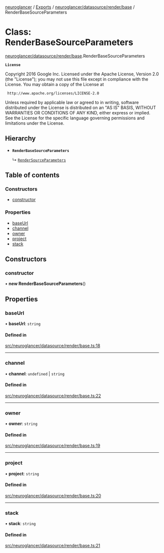 [neuroglancer](../README.md) / [Exports](../modules.md) / [neuroglancer/datasource/render/base](../modules/neuroglancer_datasource_render_base.md) / RenderBaseSourceParameters

# Class: RenderBaseSourceParameters

[neuroglancer/datasource/render/base](../modules/neuroglancer_datasource_render_base.md).RenderBaseSourceParameters

**`License`**

Copyright 2016 Google Inc.
Licensed under the Apache License, Version 2.0 (the "License");
you may not use this file except in compliance with the License.
You may obtain a copy of the License at

     http://www.apache.org/licenses/LICENSE-2.0

Unless required by applicable law or agreed to in writing, software
distributed under the License is distributed on an "AS IS" BASIS,
WITHOUT WARRANTIES OR CONDITIONS OF ANY KIND, either express or implied.
See the License for the specific language governing permissions and
limitations under the License.

## Hierarchy

- **`RenderBaseSourceParameters`**

  ↳ [`RenderSourceParameters`](neuroglancer_datasource_render_base.RenderSourceParameters.md)

## Table of contents

### Constructors

- [constructor](neuroglancer_datasource_render_base.RenderBaseSourceParameters.md#constructor)

### Properties

- [baseUrl](neuroglancer_datasource_render_base.RenderBaseSourceParameters.md#baseurl)
- [channel](neuroglancer_datasource_render_base.RenderBaseSourceParameters.md#channel)
- [owner](neuroglancer_datasource_render_base.RenderBaseSourceParameters.md#owner)
- [project](neuroglancer_datasource_render_base.RenderBaseSourceParameters.md#project)
- [stack](neuroglancer_datasource_render_base.RenderBaseSourceParameters.md#stack)

## Constructors

### constructor

• **new RenderBaseSourceParameters**()

## Properties

### baseUrl

• **baseUrl**: `string`

#### Defined in

[src/neuroglancer/datasource/render/base.ts:18](https://github.com/ActiveBrainAtlas2/neuroglancer/blob/91617476/src/neuroglancer/datasource/render/base.ts#L18)

___

### channel

• **channel**: `undefined` \| `string`

#### Defined in

[src/neuroglancer/datasource/render/base.ts:22](https://github.com/ActiveBrainAtlas2/neuroglancer/blob/91617476/src/neuroglancer/datasource/render/base.ts#L22)

___

### owner

• **owner**: `string`

#### Defined in

[src/neuroglancer/datasource/render/base.ts:19](https://github.com/ActiveBrainAtlas2/neuroglancer/blob/91617476/src/neuroglancer/datasource/render/base.ts#L19)

___

### project

• **project**: `string`

#### Defined in

[src/neuroglancer/datasource/render/base.ts:20](https://github.com/ActiveBrainAtlas2/neuroglancer/blob/91617476/src/neuroglancer/datasource/render/base.ts#L20)

___

### stack

• **stack**: `string`

#### Defined in

[src/neuroglancer/datasource/render/base.ts:21](https://github.com/ActiveBrainAtlas2/neuroglancer/blob/91617476/src/neuroglancer/datasource/render/base.ts#L21)
